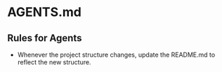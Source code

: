 # AGENTS.md

## Rules for Agents

- Whenever the project structure changes, update the README.md to reflect the new structure.
